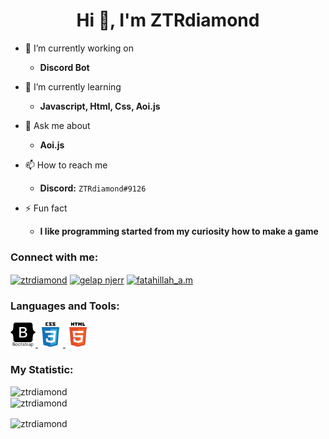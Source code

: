 <h1 align="center">Hi 👋, I'm ZTRdiamond</h1>

- 🔭 I’m currently working on 
  - **Discord Bot**
- 🌱 I’m currently learning
  - **Javascript, Html, Css, Aoi.js**

- 💬 Ask me about
  - **Aoi.js**

- 📫 How to reach me
  - **Discord:** `ZTRdiamond#9126`

- ⚡ Fun fact
  - **I like programming started from my curiosity how to make a game**

<h3 align="left">Connect with me:</h3>
<p align="left">
<a href="https://twitter.com/ztrdiamond" target="blank"><img align="center" src="https://raw.githubusercontent.com/rahuldkjain/github-profile-readme-generator/master/src/images/icons/Social/twitter.svg" alt="ztrdiamond" height="30" width="40" /></a>
<a href="https://fb.com/gelap njerr" target="blank"><img align="center" src="https://raw.githubusercontent.com/rahuldkjain/github-profile-readme-generator/master/src/images/icons/Social/facebook.svg" alt="gelap njerr" height="30" width="40" /></a>
<a href="https://instagram.com/fatahillah_a.m" target="blank"><img align="center" src="https://raw.githubusercontent.com/rahuldkjain/github-profile-readme-generator/master/src/images/icons/Social/instagram.svg" alt="fatahillah_a.m" height="30" width="40" /></a>
</p>

<h3 align="left">Languages and Tools:</h3>
<p align="left"> <a href="https://getbootstrap.com" target="_blank" rel="noreferrer"> <img src="https://raw.githubusercontent.com/devicons/devicon/master/icons/bootstrap/bootstrap-plain-wordmark.svg" alt="bootstrap" width="40" height="40"/> </a> <a href="https://www.w3schools.com/css/" target="_blank" rel="noreferrer"> <img src="https://raw.githubusercontent.com/devicons/devicon/master/icons/css3/css3-original-wordmark.svg" alt="css3" width="40" height="40"/> </a> <a href="https://www.w3.org/html/" target="_blank" rel="noreferrer"> <img src="https://raw.githubusercontent.com/devicons/devicon/master/icons/html5/html5-original-wordmark.svg" alt="html5" width="40" height="40"/> </a> </p>

<h3 align="left">My Statistic:</h3>
<p><img width="500px" align="left" src="https://github-readme-stats.vercel.app/api/top-langs?username=ztrdiamond&show_icons=true&locale=en&layout=compact" alt="ztrdiamond" /></p>

<p>&nbsp;<img width="500px" align="center" src="https://github-readme-stats.vercel.app/api?username=ztrdiamond&show_icons=true&locale=en" alt="ztrdiamond" /></p>

<p><img align="center" src="https://github-readme-streak-stats.herokuapp.com/?user=ztrdiamond&" alt="ztrdiamond" /></p>